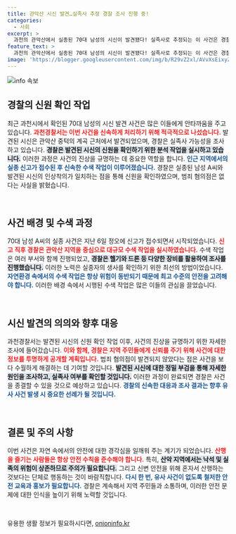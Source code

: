 ```yaml
---
title: 관악산 시신 발견…실족사 추정 경찰 조사 진행 중!
categories:
  - 사회
excerpt: >
  과천의 관악산에서 실종된 70대 남성의 시신이 발견됐다! 실족사로 추정되는 이 사건은 경찰의 신속한 수색으로 드러났으며, 범죄 혐의점은 발견되지 않았다. 
feature_text: >
  과천의 관악산에서 실종된 70대 남성의 시신이 발견됐다! 실족사로 추정되는 이 사건은 경찰의 신속한 수색으로 드러났으며, 범죄 혐의점은 발견되지 않았다. 
image: 'https://blogger.googleusercontent.com/img/b/R29vZ2xl/AVvXsEixyZcFfHzMRdzZMjFBmAUKJYCLCGyLL1o632UiGVXcaFdKo_bkvkuCioo0uUKlGfBVcT3P84aROyZIXSBEx3Aw5nCQ3pTgDom1WDC4m8eifvWiAmWEEVb4x6G_l8C0QH225ldMjyaFvpxGEBGNO37VmDTDMHGhJPq73UglMfDca1-0aw/s1600/blogspot.png'
---
```


<p><img src="https://blogger.googleusercontent.com/img/b/R29vZ2xl/AVvXsEixyZcFfHzMRdzZMjFBmAUKJYCLCGyLL1o632UiGVXcaFdKo_bkvkuCioo0uUKlGfBVcT3P84aROyZIXSBEx3Aw5nCQ3pTgDom1WDC4m8eifvWiAmWEEVb4x6G_l8C0QH225ldMjyaFvpxGEBGNO37VmDTDMHGhJPq73UglMfDca1-0aw/s1600/blogspot.png" alt="info 속보" /></p>

<h2 data-ke-size="size26">경찰의 신원 확인 작업</h2>

<p data-ke-size="size16">최근 과천시에서 확인된 70대 남성의 시신 발견 사건은 많은 이들에게 안타까움을 주고 있습니다. <b><span style="color: #ee2323;">과천경찰서는 이번 사건을 신속하게 처리하기 위해 적극적으로 나섰습니다.</span></b> 발견된 시신은 관악산 중턱의 계곡 근처에서 발견되었으며, 경찰은 실족사 가능성을 조사하고 있습니다. <b><span style="background-color: #21538527;">경찰은 발견된 시신의 신원을 확인하기 위한 분석 작업을 실시하고 있습니다.</span></b> 이러한 과정은 사건의 진상을 규명하는 데 중요한 역할을 합니다. <b><span style="color: #1a5490;">인근 지역에서의 실종 신고가 접수된 후 신속한 수색 작업이 이루어졌습니다.</span></b> 경찰은 실종된 남성 A씨와 발견된 시신의 인상착의가 일치하는 점을 통해 신원을 확인하였으며, 범죄 혐의점은 없다는 사실을 밝혔습니다.</p>

<p data-ke-size="size16">&nbsp;</p>

<h2 data-ke-size="size26">사건 배경 및 수색 과정</h2>

<p data-ke-size="size16">70대 남성 A씨의 실종 사건은 지난 6일 정오에 신고가 접수되면서 시작되었습니다. <b><span style="color: #ee2323;">신고 직후 경찰은 관악산 지역을 중심으로 대규모 수색 작업을 실시하였습니다.</span></b> 수색 작업은 여러 부서와 함께 진행되었고, <b><span style="background-color: #21538527;">경찰은 헬기와 드론 등 다양한 장비를 활용하여 조사를 진행했습니다.</span></b> 이러한 노력은 실종자의 생사를 확인하기 위한 최선의 방법이었습니다. <b><span style="color: #1a5490;">자연환경 속에서의 수색 작업은 항상 위험이 동반되기 때문에 최고 수준의 안전을 고려해야 합니다.</span></b> 이러한 배경 속에서 시행된 수색 작업은 많은 이들의 관심을 끌었습니다.</p>

<p data-ke-size="size16">&nbsp;</p>

<h2 data-ke-size="size26">시신 발견의 의의와 향후 대응</h2>

<p data-ke-size="size16">과천경찰서는 발견된 시신의 신원 확인 작업 이후, 사건의 진상을 규명하기 위한 자세한 조사에 들어갔습니다. <b><span style="color: #ee2323;">이와 함께, 경찰은 지역 주민들에게 신뢰를 주기 위해 사건에 대한 정보를 투명하게 공개할 계획입니다.</span></b> 범죄 혐의점이 발견되지 않았다는 점은 사건을 보다 수월하게 해결하는 데 기여할 것입니다. <b><span style="background-color: #21538527;">발견된 시신에 대한 정밀 부검을 통해 자세한 원인을 조사하고, 실족사 여부를 확인할 것입니다.</span></b> 이러한 과정이 완료되면 경찰은 사건을 종결할 수 있을 것으로 예상하고 있습니다. <b><span style="color: #1a5490;">경찰의 신속한 대응과 조사 결과는 향후 유사 사건 발생 시 중요한 선례가 될 것입니다.</span></b></p>

<p data-ke-size="size16">&nbsp;</p>

<h2 data-ke-size="size26">결론 및 주의 사항</h2>

<p data-ke-size="size16">이번 사건은 자연 속에서의 안전에 대한 경각심을 일깨워 주는 계기가 되었습니다. <b><span style="color: #ee2323;">산행을 즐기는 사람들은 항상 안전 수칙을 준수해야 합니다.</span></b> 특히, <b><span style="background-color: #21538527;">산악 지역에서는 낙석 및 실족의 위험이 상존하므로 주의가 필요합니다.</span></b> 그리고 신변 안전을 위해 혼자서 산행하는 것보다는 단체로 행동하는 것이 바람직합니다. <b><span style="color: #1a5490;">다시 한 번, 유사 사건이 없도록 철저한 안전 교육과 홍보가 필요합니다.</span></b> 경찰은 계속해서 지역 주민들과 소통하며, 이러한 안전 문제에 대한 인식을 높이기 위해 노력할 것입니다.</p>

<p data-ke-size="size16">&nbsp;</p>
유용한 생활 정보가 필요하시다면, <a href="https://onioninfo.kr" rel="dofollow">onioninfo.kr</a>


